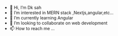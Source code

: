 - 👋 Hi, I’m Dk sah
- 👀 I’m interested in MERN stack ,Nextjs,angular,etc...
- 🌱 I’m currently learning Angular
- 💞️ I’m looking to collaborate on web development
- 📫 How to reach me ...

<!---
dksah1/dksah1 is a ✨ special ✨ repository because its `README.md` (this file) appears on your GitHub profile.
You can click the Preview link to take a look at your changes.
--->
